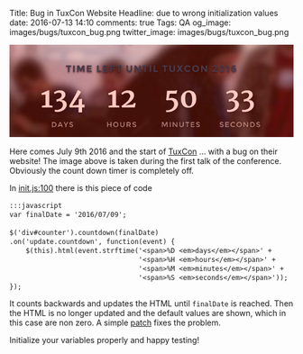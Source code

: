 Title: Bug in TuxCon Website
Headline: due to wrong initialization values
date: 2016-07-13 14:10
comments: true
Tags: QA
og_image: images/bugs/tuxcon_bug.png
twitter_image: images/bugs/tuxcon_bug.png

![TuxCon bug](/images/bugs/tuxcon_bug.png "TuxCon bug")

Here comes July 9th 2016 and the start of [TuxCon](http://tuxcon.mobi) ...
with a bug on their website! The image above is taken during the first
talk of the conference. Obviously the count down timer is completely off.

In
[init.js:100](https://github.com/TuxCon/tuxcon-website/blob/master/js/init.js#L100)
there is this piece of code

    :::javascript
    var finalDate = '2016/07/09';
    
    $('div#counter').countdown(finalDate)
    .on('update.countdown', function(event) {
        $(this).html(event.strftime('<span>%D <em>days</em></span>' +
                                    '<span>%H <em>hours</em></span>' +
                                    '<span>%M <em>minutes</em></span>' +
                                    '<span>%S <em>seconds</em></span>'));
    });

It counts backwards and updates the HTML until `finalDate` is reached. Then
the HTML is no longer updated and the default values are shown, which in
this case are non zero. A simple
[patch](https://github.com/TuxCon/tuxcon-website/pull/1) fixes the problem.

Initialize your variables properly and happy testing!
